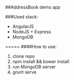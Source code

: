 ##AddressBook demo app

###Used stack:
<ul>
<li>AngularJS</li>
<li>NodeJS + Express</li>
<li>MongoDB</li>
</ul>

=====
####How to use:
1. clone repo
2. npm install && bower install
3. run MongoDB server
4. grunt serve
